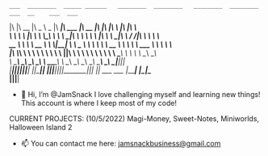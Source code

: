 
    ___  ________  _____ ______   ________  ________   ________  ________  ___  __    ___  ___       
   |\  \|\   __  \|\   _ \  _   \|\   ____\|\   ___  \|\   __  \|\   ____\|\  \|\  \ |\  \|\  \      
   \ \  \ \  \|\  \ \  \\\__\ \  \ \  \___|\ \  \\ \  \ \  \|\  \ \  \___|\ \  \/  /|\ \  \ \  \     
 __ \ \  \ \   __  \ \  \\|__| \  \ \_____  \ \  \\ \  \ \   __  \ \  \    \ \   ___  \ \  \ \  \    
|\  \\_\  \ \  \ \  \ \  \    \ \  \|____|\  \ \  \\ \  \ \  \ \  \ \  \____\ \  \\ \  \ \__\ \__\   
\ \________\ \__\ \__\ \__\    \ \__\____\_\  \ \__\\ \__\ \__\ \__\ \_______\ \__\\ \__\|__|\|__|   
 \|________|\|__|\|__|\|__|     \|__|\_________\|__| \|__|\|__|\|__|\|_______|\|__| \|__|   ___  ___ 
                                    \|_________|                                           |\__\|\__\
                                                                                           \|__|\|__|
                                                                                                     

- 👋 Hi, I’m @JamSnack
I love challenging myself and learning new things! This account is where I keep most of my code!


CURRENT PROJECTS: (10/5/2022)
Magi-Money, Sweet-Notes, Miniworlds, Halloween Island 2

- 📫 You can contact me here: jamsnackbusiness@gmail.com

<!---
JamSnack/JamSnack is a ✨ special ✨ repository because its `README.md` (this file) appears on your GitHub profile.
You can click the Preview link to take a look at your changes.
--->

